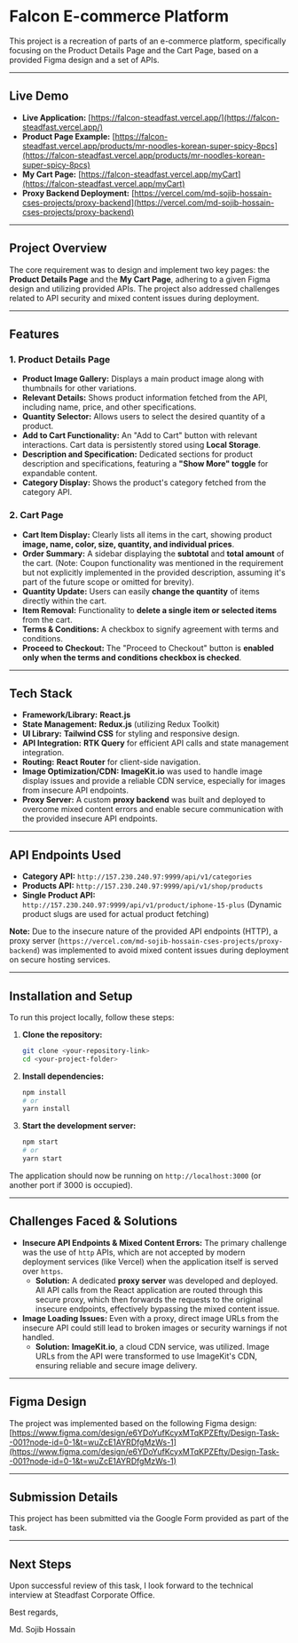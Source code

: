 # Falcon E-commerce Platform

This project is a recreation of parts of an e-commerce platform, specifically focusing on the Product Details Page and the Cart Page, based on a provided Figma design and a set of APIs.

---

## Live Demo

- **Live Application:** [https://falcon-steadfast.vercel.app/](https://falcon-steadfast.vercel.app/)
- **Product Page Example:** [https://falcon-steadfast.vercel.app/products/mr-noodles-korean-super-spicy-8pcs](https://falcon-steadfast.vercel.app/products/mr-noodles-korean-super-spicy-8pcs)
- **My Cart Page:** [https://falcon-steadfast.vercel.app/myCart](https://falcon-steadfast.vercel.app/myCart)
- **Proxy Backend Deployment:** [https://vercel.com/md-sojib-hossain-cses-projects/proxy-backend](https://vercel.com/md-sojib-hossain-cses-projects/proxy-backend)

---

## Project Overview

The core requirement was to design and implement two key pages: the **Product Details Page** and the **My Cart Page**, adhering to a given Figma design and utilizing provided APIs. The project also addressed challenges related to API security and mixed content issues during deployment.

---

## Features

### 1. Product Details Page

- **Product Image Gallery:** Displays a main product image along with thumbnails for other variations.
- **Relevant Details:** Shows product information fetched from the API, including name, price, and other specifications.
- **Quantity Selector:** Allows users to select the desired quantity of a product.
- **Add to Cart Functionality:** An "Add to Cart" button with relevant interactions. Cart data is persistently stored using **Local Storage**.
- **Description and Specification:** Dedicated sections for product description and specifications, featuring a **"Show More" toggle** for expandable content.
- **Category Display:** Shows the product's category fetched from the category API.

### 2. Cart Page

- **Cart Item Display:** Clearly lists all items in the cart, showing product **image, name, color, size, quantity, and individual prices**.
- **Order Summary:** A sidebar displaying the **subtotal** and **total amount** of the cart. (Note: Coupon functionality was mentioned in the requirement but not explicitly implemented in the provided description, assuming it's part of the future scope or omitted for brevity).
- **Quantity Update:** Users can easily **change the quantity** of items directly within the cart.
- **Item Removal:** Functionality to **delete a single item or selected items** from the cart.
- **Terms & Conditions:** A checkbox to signify agreement with terms and conditions.
- **Proceed to Checkout:** The "Proceed to Checkout" button is **enabled only when the terms and conditions checkbox is checked**.

---

## Tech Stack

- **Framework/Library:** **React.js**
- **State Management:** **Redux.js** (utilizing Redux Toolkit)
- **UI Library:** **Tailwind CSS** for styling and responsive design.
- **API Integration:** **RTK Query** for efficient API calls and state management integration.
- **Routing:** **React Router** for client-side navigation.
- **Image Optimization/CDN:** **ImageKit.io** was used to handle image display issues and provide a reliable CDN service, especially for images from insecure API endpoints.
- **Proxy Server:** A custom **proxy backend** was built and deployed to overcome mixed content errors and enable secure communication with the provided insecure API endpoints.

---

## API Endpoints Used

- **Category API:** `http://157.230.240.97:9999/api/v1/categories`
- **Products API:** `http://157.230.240.97:9999/api/v1/shop/products`
- **Single Product API:** `http://157.230.240.97:9999/api/v1/product/iphone-15-plus` (Dynamic product slugs are used for actual product fetching)

**Note:** Due to the insecure nature of the provided API endpoints (HTTP), a proxy server (`https://vercel.com/md-sojib-hossain-cses-projects/proxy-backend`) was implemented to avoid mixed content issues during deployment on secure hosting services.

---

## Installation and Setup

To run this project locally, follow these steps:

1.  **Clone the repository:**
    ```bash
    git clone <your-repository-link>
    cd <your-project-folder>
    ```
2.  **Install dependencies:**
    ```bash
    npm install
    # or
    yarn install
    ```
3.  **Start the development server:**
    ```bash
    npm start
    # or
    yarn start
    ```

The application should now be running on `http://localhost:3000` (or another port if 3000 is occupied).

---

## Challenges Faced & Solutions

- **Insecure API Endpoints & Mixed Content Errors:** The primary challenge was the use of `http` APIs, which are not accepted by modern deployment services (like Vercel) when the application itself is served over `https`.
  - **Solution:** A dedicated **proxy server** was developed and deployed. All API calls from the React application are routed through this secure proxy, which then forwards the requests to the original insecure endpoints, effectively bypassing the mixed content issue.
- **Image Loading Issues:** Even with a proxy, direct image URLs from the insecure API could still lead to broken images or security warnings if not handled.
  - **Solution:** **ImageKit.io**, a cloud CDN service, was utilized. Image URLs from the API were transformed to use ImageKit's CDN, ensuring reliable and secure image delivery.

---

## Figma Design

The project was implemented based on the following Figma design:
[https://www.figma.com/design/e6YDoYufKcyxMTqKPZEfty/Design-Task--001?node-id=0-1&t=wuZcE1AYRDfgMzWs-1](https://www.figma.com/design/e6YDoYufKcyxMTqKPZEfty/Design-Task--001?node-id=0-1&t=wuZcE1AYRDfgMzWs-1)

---

## Submission Details

This project has been submitted via the Google Form provided as part of the task.

---

## Next Steps

Upon successful review of this task, I look forward to the technical interview at Steadfast Corporate Office.

Best regards,

Md. Sojib Hossain
